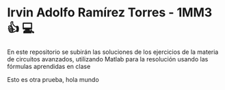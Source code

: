 # Irvin Adolfo Ramírez Torres - 1MM3 :+1: :computer:

En este repositorio se subirán las soluciones de los ejercicios de la materia de circuitos avanzados, utilizando Matlab para la resolución usando las fórmulas aprendidas en clase

Esto es otra prueba, hola mundo
